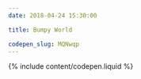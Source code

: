 ```yaml
---
date: 2018-04-24 15:30:00

title: Bumpy World

codepen_slug: MQNwqp
---
```


{% include content/codepen.liquid %}

